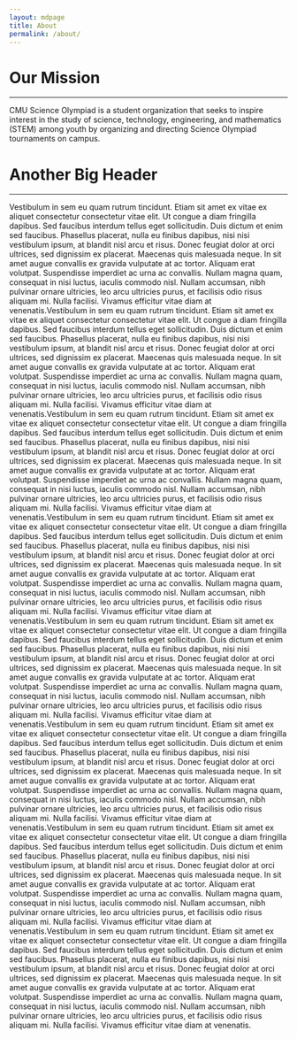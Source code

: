 ```yaml
---
layout: mdpage
title: About
permalink: /about/
---
```


# Our Mission
<hr>

CMU Science Olympiad is a student organization that seeks to inspire interest in the study of science, technology, engineering, and mathematics (STEM) among youth by organizing and directing Science Olympiad tournaments on campus. 

# Another Big Header
<hr>
Vestibulum in sem eu quam rutrum tincidunt. Etiam sit amet ex vitae ex aliquet consectetur consectetur vitae elit. Ut congue a diam fringilla dapibus. Sed faucibus interdum tellus eget sollicitudin. Duis dictum et enim sed faucibus. Phasellus placerat, nulla eu finibus dapibus, nisi nisi vestibulum ipsum, at blandit nisl arcu et risus. Donec feugiat dolor at orci ultrices, sed dignissim ex placerat. Maecenas quis malesuada neque. In sit amet augue convallis ex gravida vulputate at ac tortor. Aliquam erat volutpat. Suspendisse imperdiet ac urna ac convallis. Nullam magna quam, consequat in nisi luctus, iaculis commodo nisl. Nullam accumsan, nibh pulvinar ornare ultricies, leo arcu ultricies purus, et facilisis odio risus aliquam mi. Nulla facilisi. Vivamus efficitur vitae diam at venenatis.Vestibulum in sem eu quam rutrum tincidunt. Etiam sit amet ex vitae ex aliquet consectetur consectetur vitae elit. Ut congue a diam fringilla dapibus. Sed faucibus interdum tellus eget sollicitudin. Duis dictum et enim sed faucibus. Phasellus placerat, nulla eu finibus dapibus, nisi nisi vestibulum ipsum, at blandit nisl arcu et risus. Donec feugiat dolor at orci ultrices, sed dignissim ex placerat. Maecenas quis malesuada neque. In sit amet augue convallis ex gravida vulputate at ac tortor. Aliquam erat volutpat. Suspendisse imperdiet ac urna ac convallis. Nullam magna quam, consequat in nisi luctus, iaculis commodo nisl. Nullam accumsan, nibh pulvinar ornare ultricies, leo arcu ultricies purus, et facilisis odio risus aliquam mi. Nulla facilisi. Vivamus efficitur vitae diam at venenatis.Vestibulum in sem eu quam rutrum tincidunt. Etiam sit amet ex vitae ex aliquet consectetur consectetur vitae elit. Ut congue a diam fringilla dapibus. Sed faucibus interdum tellus eget sollicitudin. Duis dictum et enim sed faucibus. Phasellus placerat, nulla eu finibus dapibus, nisi nisi vestibulum ipsum, at blandit nisl arcu et risus. Donec feugiat dolor at orci ultrices, sed dignissim ex placerat. Maecenas quis malesuada neque. In sit amet augue convallis ex gravida vulputate at ac tortor. Aliquam erat volutpat. Suspendisse imperdiet ac urna ac convallis. Nullam magna quam, consequat in nisi luctus, iaculis commodo nisl. Nullam accumsan, nibh pulvinar ornare ultricies, leo arcu ultricies purus, et facilisis odio risus aliquam mi. Nulla facilisi. Vivamus efficitur vitae diam at venenatis.Vestibulum in sem eu quam rutrum tincidunt. Etiam sit amet ex vitae ex aliquet consectetur consectetur vitae elit. Ut congue a diam fringilla dapibus. Sed faucibus interdum tellus eget sollicitudin. Duis dictum et enim sed faucibus. Phasellus placerat, nulla eu finibus dapibus, nisi nisi vestibulum ipsum, at blandit nisl arcu et risus. Donec feugiat dolor at orci ultrices, sed dignissim ex placerat. Maecenas quis malesuada neque. In sit amet augue convallis ex gravida vulputate at ac tortor. Aliquam erat volutpat. Suspendisse imperdiet ac urna ac convallis. Nullam magna quam, consequat in nisi luctus, iaculis commodo nisl. Nullam accumsan, nibh pulvinar ornare ultricies, leo arcu ultricies purus, et facilisis odio risus aliquam mi. Nulla facilisi. Vivamus efficitur vitae diam at venenatis.Vestibulum in sem eu quam rutrum tincidunt. Etiam sit amet ex vitae ex aliquet consectetur consectetur vitae elit. Ut congue a diam fringilla dapibus. Sed faucibus interdum tellus eget sollicitudin. Duis dictum et enim sed faucibus. Phasellus placerat, nulla eu finibus dapibus, nisi nisi vestibulum ipsum, at blandit nisl arcu et risus. Donec feugiat dolor at orci ultrices, sed dignissim ex placerat. Maecenas quis malesuada neque. In sit amet augue convallis ex gravida vulputate at ac tortor. Aliquam erat volutpat. Suspendisse imperdiet ac urna ac convallis. Nullam magna quam, consequat in nisi luctus, iaculis commodo nisl. Nullam accumsan, nibh pulvinar ornare ultricies, leo arcu ultricies purus, et facilisis odio risus aliquam mi. Nulla facilisi. Vivamus efficitur vitae diam at venenatis.Vestibulum in sem eu quam rutrum tincidunt. Etiam sit amet ex vitae ex aliquet consectetur consectetur vitae elit. Ut congue a diam fringilla dapibus. Sed faucibus interdum tellus eget sollicitudin. Duis dictum et enim sed faucibus. Phasellus placerat, nulla eu finibus dapibus, nisi nisi vestibulum ipsum, at blandit nisl arcu et risus. Donec feugiat dolor at orci ultrices, sed dignissim ex placerat. Maecenas quis malesuada neque. In sit amet augue convallis ex gravida vulputate at ac tortor. Aliquam erat volutpat. Suspendisse imperdiet ac urna ac convallis. Nullam magna quam, consequat in nisi luctus, iaculis commodo nisl. Nullam accumsan, nibh pulvinar ornare ultricies, leo arcu ultricies purus, et facilisis odio risus aliquam mi. Nulla facilisi. Vivamus efficitur vitae diam at venenatis.Vestibulum in sem eu quam rutrum tincidunt. Etiam sit amet ex vitae ex aliquet consectetur consectetur vitae elit. Ut congue a diam fringilla dapibus. Sed faucibus interdum tellus eget sollicitudin. Duis dictum et enim sed faucibus. Phasellus placerat, nulla eu finibus dapibus, nisi nisi vestibulum ipsum, at blandit nisl arcu et risus. Donec feugiat dolor at orci ultrices, sed dignissim ex placerat. Maecenas quis malesuada neque. In sit amet augue convallis ex gravida vulputate at ac tortor. Aliquam erat volutpat. Suspendisse imperdiet ac urna ac convallis. Nullam magna quam, consequat in nisi luctus, iaculis commodo nisl. Nullam accumsan, nibh pulvinar ornare ultricies, leo arcu ultricies purus, et facilisis odio risus aliquam mi. Nulla facilisi. Vivamus efficitur vitae diam at venenatis.Vestibulum in sem eu quam rutrum tincidunt. Etiam sit amet ex vitae ex aliquet consectetur consectetur vitae elit. Ut congue a diam fringilla dapibus. Sed faucibus interdum tellus eget sollicitudin. Duis dictum et enim sed faucibus. Phasellus placerat, nulla eu finibus dapibus, nisi nisi vestibulum ipsum, at blandit nisl arcu et risus. Donec feugiat dolor at orci ultrices, sed dignissim ex placerat. Maecenas quis malesuada neque. In sit amet augue convallis ex gravida vulputate at ac tortor. Aliquam erat volutpat. Suspendisse imperdiet ac urna ac convallis. Nullam magna quam, consequat in nisi luctus, iaculis commodo nisl. Nullam accumsan, nibh pulvinar ornare ultricies, leo arcu ultricies purus, et facilisis odio risus aliquam mi. Nulla facilisi. Vivamus efficitur vitae diam at venenatis.
